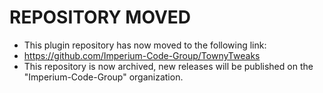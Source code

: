 # REPOSITORY MOVED
 - This plugin repository has now moved to the following link:
 - https://github.com/Imperium-Code-Group/TownyTweaks
 - This repository is now archived, new releases will be published on the "Imperium-Code-Group" organization.
